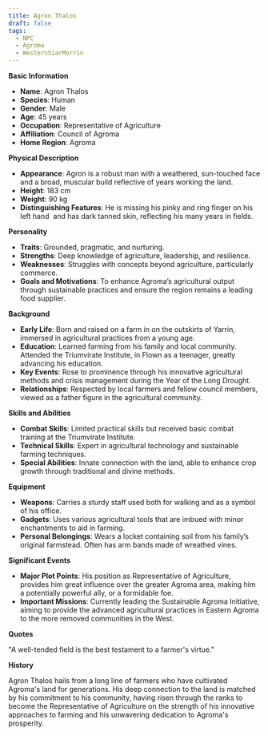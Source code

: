 ```yaml
---
title: Agron Thalos
draft: false
tags:
  - NPC
  - Agroma
  - WesternSiarMorrin
---
```

**Basic Information**

- **Name**: Agron Thalos
- **Species**: Human
- **Gender**: Male
- **Age**: 45 years
- **Occupation**: Representative of Agriculture
- **Affiliation**: Council of Agroma
- **Home Region**: Agroma

**Physical Description**

- **Appearance**: Agron is a robust man with a weathered, sun-touched face and a broad, muscular build reflective of years working the land.
- **Height**: 183 cm
- **Weight**: 90 kg
- **Distinguishing Features**: He is missing his pinky and ring finger on his left hand  and has dark tanned skin, reflecting his many years in fields.

**Personality**

- **Traits**: Grounded, pragmatic, and nurturing.
- **Strengths**: Deep knowledge of agriculture, leadership, and resilience.
- **Weaknesses**: Struggles with concepts beyond agriculture, particularly commerce.
- **Goals and Motivations**: To enhance Agroma’s agricultural output through sustainable practices and ensure the region remains a leading food supplier.

**Background**

- **Early Life**: Born and raised on a farm in on the outskirts of Yarrin, immersed in agricultural practices from a young age.
- **Education**: Learned farming from his family and local community. Attended the Triumvirate Institute, in Flown as a teenager, greatly advancing his education.
- **Key Events**: Rose to prominence through his innovative agricultural methods and crisis management during the Year of the Long Drought.
- **Relationships**: Respected by local farmers and fellow council members, viewed as a father figure in the agricultural community.

**Skills and Abilities**

- **Combat Skills**: Limited practical skills but received basic combat training at the Triumvirate Institute.
- **Technical Skills**: Expert in agricultural technology and sustainable farming techniques.
- **Special Abilities**: Innate connection with the land, able to enhance crop growth through traditional and divine methods.

**Equipment**

- **Weapons**: Carries a sturdy staff used both for walking and as a symbol of his office.
- **Gadgets**: Uses various agricultural tools that are imbued with minor enchantments to aid in farming.
- **Personal Belongings**: Wears a locket containing soil from his family’s original farmstead. Often has arm bands made of wreathed vines.

**Significant Events**

- **Major Plot Points**: His position as Representative of Agriculture, provides him great influence over the greater Agroma area, making him a potentially powerful ally, or a formidable foe.
- **Important Missions**: Currently leading the Sustainable Agroma Initiative, aiming to provide the advanced agricultural practices in Eastern Agroma to the more removed communities in the West.

**Quotes**

"A well-tended field is the best testament to a farmer's virtue."

**History**

Agron Thalos hails from a long line of farmers who have cultivated Agroma's land for generations. His deep connection to the land is matched by his commitment to his community, having risen through the ranks to become the Representative of Agriculture on the strength of his innovative approaches to farming and his unwavering dedication to Agroma's prosperity.